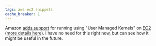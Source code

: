 ```yaml
---
tags: aws ec2 snippets
cache_breaker: 1
---
```


Amazon [adds support](http://developer.amazonwebservices.com/connect/entry.jspa?externalID=3979&categoryID=42) for running using "User Managed Kernels" on [EC2](/wiki/EC2) ([more details here](http://developer.amazonwebservices.com/connect/entry.jspa?categoryID=174&externalID=3967)). I have no need for this right now, but can see how it might be useful in the future.
